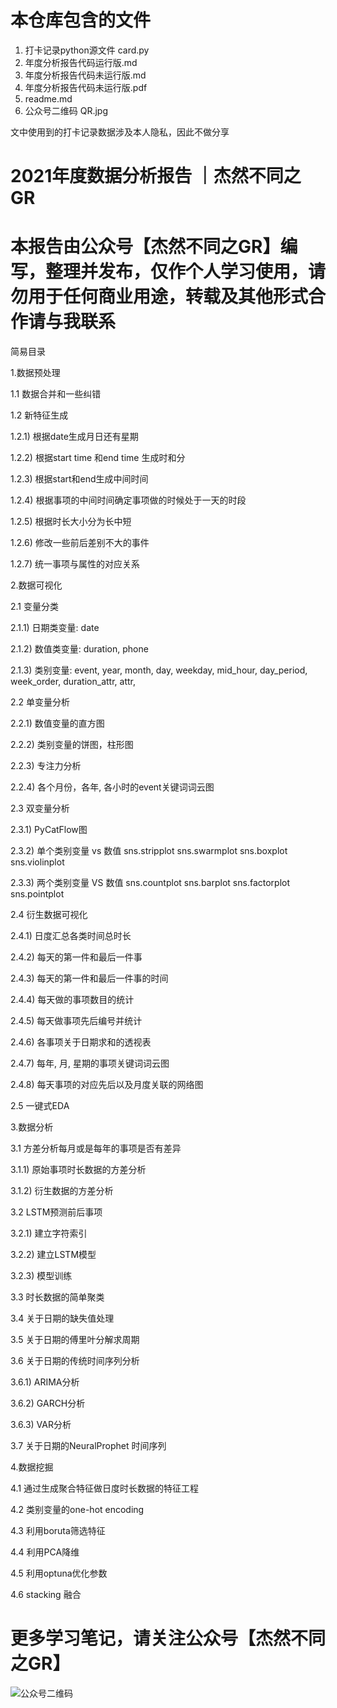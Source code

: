 # 本仓库包含的文件
1) 打卡记录python源文件 card.py
2) 年度分析报告代码运行版.md
3) 年度分析报告代码未运行版.md
4) 年度分析报告代码未运行版.pdf
6) readme.md
7) 公众号二维码 QR.jpg

文中使用到的打卡记录数据涉及本人隐私，因此不做分享

# 2021年度数据分析报告 ｜杰然不同之GR


# 本报告由公众号【杰然不同之GR】编写，整理并发布，仅作个人学习使用，请勿用于任何商业用途，转载及其他形式合作请与我联系 

简易目录

1.数据预处理
   
1.1 数据合并和一些纠错

1.2 新特征生成

1.2.1) 根据date生成月日还有星期

1.2.2) 根据start time 和end time 生成时和分

1.2.3) 根据start和end生成中间时间

1.2.4) 根据事项的中间时间确定事项做的时候处于一天的时段

1.2.5) 根据时长大小分为长中短

1.2.6) 修改一些前后差别不大的事件

1.2.7) 统一事项与属性的对应关系 

2.数据可视化

2.1 变量分类

2.1.1) 日期类变量: date

2.1.2) 数值类变量: duration, phone 

2.1.3) 类别变量: event, year, month, day, weekday, mid_hour, day_period, week_order, duration_attr, attr, 

2.2 单变量分析

2.2.1) 数值变量的直方图

2.2.2) 类别变量的饼图，柱形图

2.2.3) 专注力分析

2.2.4) 各个月份，各年, 各小时的event关键词词云图

2.3 双变量分析

2.3.1) PyCatFlow图

2.3.2) 单个类别变量 vs 数值 sns.stripplot  sns.swarmplot  sns.boxplot   sns.violinplot  

2.3.3) 两个类别变量 VS 数值 sns.countplot  sns.barplot  sns.factorplot  sns.pointplot 

2.4 衍生数据可视化

2.4.1) 日度汇总各类时间总时长

2.4.2) 每天的第一件和最后一件事

2.4.3) 每天的第一件和最后一件事的时间

2.4.4) 每天做的事项数目的统计

2.4.5) 每天做事项先后编号并统计

2.4.6) 各事项关于日期求和的透视表

2.4.7) 每年, 月, 星期的事项关键词词云图

2.4.8) 每天事项的对应先后以及月度关联的网络图

2.5 一键式EDA

3.数据分析

3.1 方差分析每月或是每年的事项是否有差异

3.1.1) 原始事项时长数据的方差分析

3.1.2) 衍生数据的方差分析

3.2 LSTM预测前后事项

3.2.1) 建立字符索引

3.2.2) 建立LSTM模型

3.2.3) 模型训练

3.3 时长数据的简单聚类

3.4 关于日期的缺失值处理

3.5 关于日期的傅里叶分解求周期

3.6 关于日期的传统时间序列分析

3.6.1) ARIMA分析

3.6.2) GARCH分析

3.6.3) VAR分析

3.7 关于日期的NeuralProphet 时间序列

4.数据挖掘

4.1 通过生成聚合特征做日度时长数据的特征工程

4.2 类别变量的one-hot encoding

4.3 利用boruta筛选特征

4.4 利用PCA降维

4.5 利用optuna优化参数

4.6 stacking 融合

# 更多学习笔记，请关注公众号【杰然不同之GR】 #
![公众号二维码](http://r.photo.store.qq.com/psc?/V10twqic2oh0r6/TmEUgtj9EK6.7V8ajmQrEG6xI.X7icgy*l8zd9O9qB3X6.AQyIe0uOSHtI7ti9nULpRDinQuLz61UqAz2Qxai3hPPThtIDGcEZu3WfoP84I!/r)
